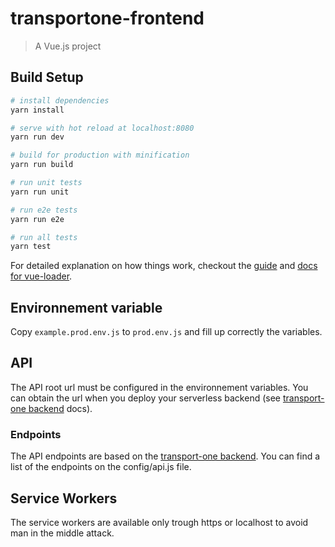 # transportone-frontend

> A Vue.js project

## Build Setup

``` bash
# install dependencies
yarn install

# serve with hot reload at localhost:8080
yarn run dev

# build for production with minification
yarn run build

# run unit tests
yarn run unit

# run e2e tests
yarn run e2e

# run all tests
yarn test
```

For detailed explanation on how things work, checkout the [guide](http://vuejs-templates.github.io/webpack/) and [docs for vue-loader](http://vuejs.github.io/vue-loader).


## Environnement variable

Copy `example.prod.env.js` to `prod.env.js` and fill up correctly the variables.

## API

The API root url must be configured in the environnement variables. You can obtain the url when you deploy your serverless backend (see [transport-one backend](https://github.com/larucheio/transportOne-backend) docs).

### Endpoints

The API endpoints are based on the [transport-one backend](https://github.com/larucheio/transportOne-backend). You can find a list of the endpoints on the config/api.js file.

## Service Workers

The service workers are available only trough https or localhost to avoid man in the middle attack.
